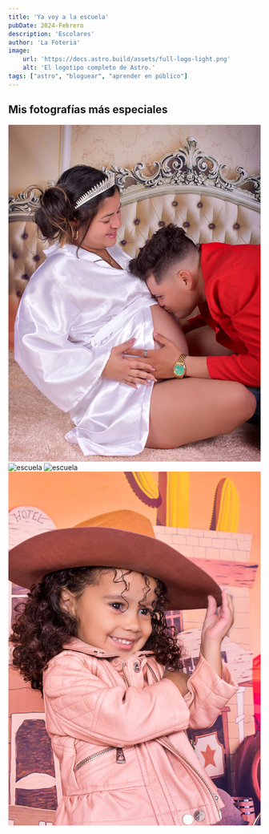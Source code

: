 ```yaml
---
title: 'Ya voy a la escuela'
pubDate: 2024-Febrero
description: 'Escolares'
author: 'La Foteria'
image:
    url: 'https://docs.astro.build/assets/full-logo-light.png'
    alt: 'El logotipo completo de Astro.'
tags: ["astro", "bloguear", "aprender en público"]
---
```




## Mis fotografías más especiales

![escuela][path]
![escuela][path2]
![escuela][path3]
![escuela][path4]

[path]: ../../../assets/embarazada/01.jpg
[path2]: ../../../assets/escuela/02.JPG
[path3]: ../../../assets/escuela/03.JPG
[path4]: ../../../assets/escuela/04.JPG
